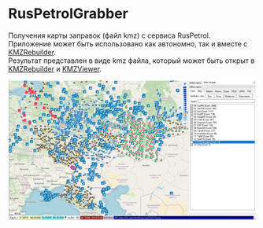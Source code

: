 # RusPetrolGrabber

Получения карты заправок (файл kmz) с сервиса RusPetrol.    
Приложение может быть использовано как автономно, так и вместе с [KMZRebuilder](https://github.com/dkxce/KMZRebuilder).    
Результат представлен в виде kmz файла, который может быть открыт в [KMZRebuilder](https://github.com/dkxce/KMZRebuilder) и [KMZViewer](https://github.com/dkxce/KMZViewer).     

<img src="map.png"/>
